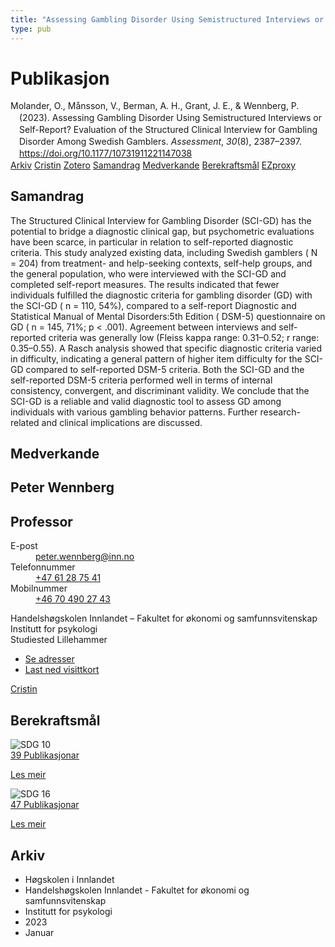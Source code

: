 ```yaml
---
title: "Assessing Gambling Disorder Using Semistructured Interviews or Self-Report? Evaluation of the Structured Clinical Interview for Gambling Disorder Among Swedish Gamblers"
type: pub
---
```

<h1>Publikasjon</h1>
<article id="csl-bib-container-UZJQ7WIY" class="csl-bib-container">
  <div class="csl-bib-body" style="line-height: 1.35; padding-left: 1em; text-indent:-1em;">
  <div class="csl-entry">Molander, O., M&#xE5;nsson, V., Berman, A. H., Grant, J. E., &amp; Wennberg, P. (2023). Assessing Gambling Disorder Using Semistructured Interviews or Self-Report? Evaluation of the Structured Clinical Interview for Gambling Disorder Among Swedish Gamblers. <i>Assessment</i>, <i>30</i>(8), 2387&#x2013;2397. <a href="https://doi.org/10.1177/10731911221147038">https://doi.org/10.1177/10731911221147038</a></div>
</div>
  <div class="csl-bib-buttons">
    <a href="#taxonomy-article-UZJQ7WIY" class="csl-bib-button">Arkiv</a>
    <a href="https://app.cristin.no/results/show.jsf?id=2112582" alt="Cristin URL" class="csl-bib-button">Cristin</a>
    <a href="http://zotero.org/groups/5022929/items/UZJQ7WIY" alt="Zotero URL" class="csl-bib-button">Zotero</a>
    <a href="#abstract-article-UZJQ7WIY" class="csl-bib-button">Samandrag</a>
    <a href="#contributors-article-UZJQ7WIY" class="csl-bib-button">Medverkande</a>
    <a href="#sdg-article-UZJQ7WIY" class="csl-bib-button">Berekraftsmål</a>
    <a href="http://ezproxy.inn.no/login?url=https://doi.org/10.1177/10731911221147038" class="csl-bib-button">EZproxy</a>
  </div>
  <div id="csl-bib-meta-container-UZJQ7WIY"></div>
</article>
<div id="csl-bib-meta-UZJQ7WIY" class="csl-bib-meta">
  <article id="abstract-article-UZJQ7WIY" class="abstract-article">
    <h1>Samandrag</h1>
    The Structured Clinical Interview for Gambling Disorder (SCI-GD) has the potential to bridge a diagnostic clinical gap, but psychometric evaluations have been scarce, in particular in relation to self-reported diagnostic criteria. This study analyzed existing data, including Swedish gamblers ( N = 204) from treatment- and help-seeking contexts, self-help groups, and the general population, who were interviewed with the SCI-GD and completed self-report measures. The results indicated that fewer individuals fulfilled the diagnostic criteria for gambling disorder (GD) with the SCI-GD ( n = 110, 54%), compared to a self-report Diagnostic and Statistical Manual of Mental Disorders:5th Edition ( DSM-5) questionnaire on GD ( n = 145, 71%; p &lt; .001). Agreement between interviews and self-reported criteria was generally low (Fleiss kappa range: 0.31–0.52; r range: 0.35–0.55). A Rasch analysis showed that specific diagnostic criteria varied in difficulty, indicating a general pattern of higher item difficulty for the SCI-GD compared to self-reported DSM-5 criteria. Both the SCI-GD and the self-reported DSM-5 criteria performed well in terms of internal consistency, convergent, and discriminant validity. We conclude that the SCI-GD is a reliable and valid diagnostic tool to assess GD among individuals with various gambling behavior patterns. Further research-related and clinical implications are discussed.
  </article>
  <article id="contributors-article-UZJQ7WIY" class="contributors-article">
    <h1>Medverkande</h1>
    <div class="personas">
<div class="vrtx-hinn-person-card">
<div class="photo">
<i class="lar la-user-circle missing-person"></i>
</div>
<div class="info">
<hgroup><h1>Peter Wennberg</h1>
<h2>Professor</h2>
</hgroup><dl>
<dt>E-post</dt>
<dd>
<a href="mailto:peter.wennberg@inn.no">peter.wennberg@inn.no</a>
</dd>
<dt>Telefonnummer</dt>
<dd><a href="tel:+4761287541">
+47 61 28 75 41
</a></dd>
<dt>Mobilnummer</dt>
<dd><a href="tel:+46704902743">
+46 70 490 27 43
</a></dd>
</dl>
<p>
Handelshøgskolen Innlandet – Fakultet for økonomi og samfunnsvitenskap<br>
Institutt for psykologi<br>
Studiested Lillehammer
</p>
<ul class="vrtx-hinn-links">
<li><a href="https://www.inn.no/finn-en-ansatt/peter-wennberg.html#vrtx-hinn-addresses">Se adresser</a></li>
<li><a href="https://www.inn.no/finn-en-ansatt/peter-wennberg.html?vrtx=vcf">Last ned visittkort</a></li>
</ul>
</div>
</div>
<a href="https://app.cristin.no/persons/show.jsf?id=1497957" alt="Cristin URL" class="personas-cristin">Cristin</a>
</div>
  </article>
  <article id="sdg-article-UZJQ7WIY" class="sdg-article">
    <h1>Berekraftsmål</h1>
    <div class="sdg-container"><div id="sdg10" class="sdg">
<img src="{{< params subfolder >}}images/sdg/sdg10_no.png" class="image" alt="SDG 10">
<div class="sdg-overlay">
<a href="{{< params subfolder >}}no/archive/?sdg=10#archive" class="sdg-publication-count"><span>39</span> Publikasjonar</a>
<p><a href="https://www.fn.no/om-fn/fns-baerekraftsmaal/mindre-ulikhet?lang=nno-NO" class="sdg-read-more">Les meir</a></p>
</div>
</div> <div id="sdg16" class="sdg">
<img src="{{< params subfolder >}}images/sdg/sdg16_no.png" class="image" alt="SDG 16">
<div class="sdg-overlay">
<a href="{{< params subfolder >}}no/archive/?sdg=16#archive" class="sdg-publication-count"><span>47</span> Publikasjonar</a>
<p><a href="https://www.fn.no/om-fn/fns-baerekraftsmaal/fred-rettferdighet-og-velfungerende-institusjoner?lang=nno-NO" class="sdg-read-more">Les meir</a></p>
</div>
</div></div>
  </article>
  <article id="taxonomy-article-UZJQ7WIY" class="taxonomy-article">
    <h1>Arkiv</h1>
    <ul>
      <li>Høgskolen i Innlandet</li>
      <li>Handelshøgskolen Innlandet - Fakultet for økonomi og samfunnsvitenskap</li>
      <li>Institutt for psykologi</li>
      <li>2023</li>
      <li>Januar</li>
    </ul>
  </article>
</div>
